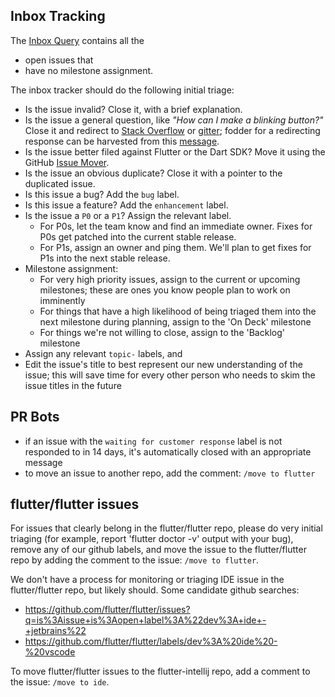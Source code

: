 ## Inbox Tracking
 
The [Inbox Query](https://github.com/flutter/flutter-intellij/issues?utf8=✓&q=is%3Aissue+is%3Aopen+no%3Amilestone) contains all the

* open issues that
* have no milestone assignment.
 
The inbox tracker should do the following initial triage:

* Is the issue invalid? Close it, with a brief explanation.
* Is the issue a general question, like _"How can I make a blinking button?"_ Close it and redirect to [Stack Overflow](https://stackoverflow.com/tags/flutter) or [gitter](https://gitter.im/flutter/flutter); fodder for a redirecting response can be harvested from this [message](https://gist.github.com/pq/9c8293516b055b369e34e7410c52d2d8).
* Is the issue better filed against Flutter or the Dart SDK?  Move it using the GitHub [Issue Mover](https://github-issue-mover.appspot.com/).
* Is the issue an obvious duplicate?  Close it with a pointer to the duplicated issue.
* Is this issue a bug?  Add the `bug` label.
* Is this issue a feature?  Add the `enhancement` label.
* Is the issue a `P0` or a `P1`? Assign the relevant label.
  * For P0s, let the team know and find an immediate owner. Fixes for P0s get patched into the current stable release.
  * For P1s, assign an owner and ping them. We'll plan to get fixes for P1s into the next stable release.
* Milestone assignment:
  * For very high priority issues, assign to the current or upcoming milestones; these are ones you know people plan to work on imminently
  * For things that have a high likelihood of being triaged them into the next milestone during planning, assign to the 'On Deck' milestone
  * For things we're not willing to close, assign to the 'Backlog' milestone
* Assign any relevant `topic-` labels, and
* Edit the issue's title to best represent our new understanding of the issue; this will save time for every other person who needs to skim the issue titles in the future

## PR Bots
- if an issue with the `waiting for customer response` label is not responded to in 14 days, it's automatically closed with an appropriate message
- to move an issue to another repo, add the comment: `/move to flutter`

## flutter/flutter issues

For issues that clearly belong in the flutter/flutter repo, please do very initial triaging (for example, report 'flutter doctor -v' output with your bug), remove any of our github labels, and move the issue to the flutter/flutter repo by adding the comment to the issue: `/move to flutter`.

We don't have a process for monitoring or triaging IDE issue in the flutter/flutter repo, but likely should. Some candidate github searches:

- https://github.com/flutter/flutter/issues?q=is%3Aissue+is%3Aopen+label%3A%22dev%3A+ide+-+jetbrains%22
- https://github.com/flutter/flutter/labels/dev%3A%20ide%20-%20vscode

To move flutter/flutter issues to the flutter-intellij repo, add a comment to the issue: `/move to ide`.
